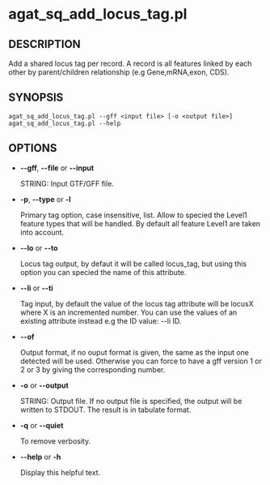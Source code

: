 # agat\_sq\_add\_locus\_tag.pl

## DESCRIPTION

Add a shared locus tag per record. A record is all features linked by each other
by parent/children relationship (e.g Gene,mRNA,exon, CDS).

## SYNOPSIS

```
agat_sq_add_locus_tag.pl --gff <input file> [-o <output file>]
agat_sq_add_locus_tag.pl --help
```

## OPTIONS

- **--gff**, **--file** or **--input**

    STRING: Input GTF/GFF file.

- **-p**,  **--type** or  **-l**

    Primary tag option, case insensitive, list. Allow to specied the Level1 feature types that will be handled.
    By default all feature Level1 are taken into account.

- **--lo** or **--to**

    Locus tag output, by defaut it will be called locus\_tag, but using this option you can specied the name of this attribute.

- **--li** or **--ti**

    Tag input, by default the value of the locus tag attribute will be locusX where X is an incremented number.
    You can use the values of an existing attribute instead e.g the ID value: --li ID.

- **--of**

    Output format, if no ouput format is given, the same as the input one detected will be used.
    Otherwise you can force to have a gff version 1 or 2 or 3 by giving the corresponding number.

- **-o** or **--output**

    STRING: Output file.  If no output file is specified, the output will be written to STDOUT. The result is in tabulate format.

- **-q** or **--quiet**

    To remove verbosity.

- **--help** or **-h**

    Display this helpful text.

